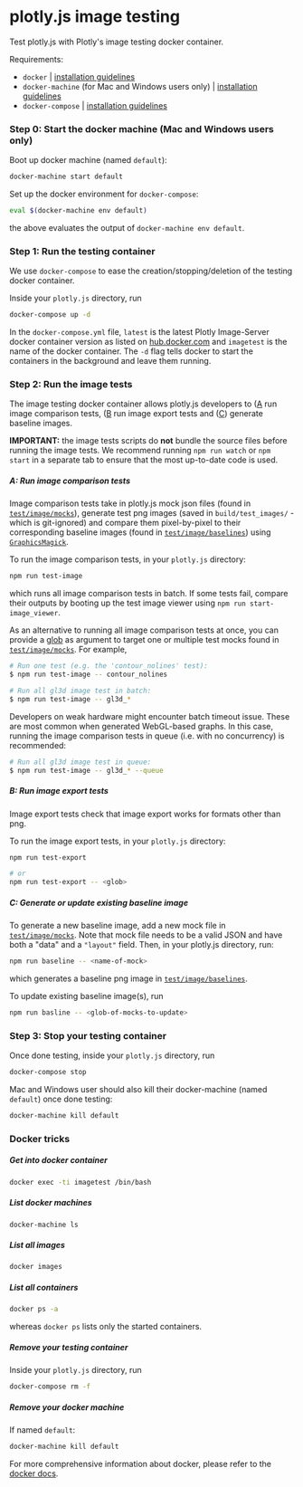 # plotly.js image testing

Test plotly.js with Plotly's image testing docker container.

Requirements:
- `docker` | [installation guidelines](http://docs.docker.com/engine/installation/)
- `docker-machine` (for Mac and Windows users only) | [installation guidelines](https://docs.docker.com/machine/install-machine/)
- `docker-compose` | [installation guidelines](https://docs.docker.com/compose/install/)

### Step 0: Start the docker machine (Mac and Windows users only)

Boot up docker machine (named `default`):

```bash
docker-machine start default
```

Set up the docker environment for `docker-compose`:

```bash
eval $(docker-machine env default)
```

the above evaluates the output of `docker-machine env default`.


### Step 1: Run the testing container

We use `docker-compose` to ease the creation/stopping/deletion of the testing docker container.

Inside your `plotly.js` directory, run

```bash
docker-compose up -d
```

In the `docker-compose.yml` file, `latest` is the latest Plotly Image-Server docker container version
as listed on [hub.docker.com](https://hub.docker.com/r/plotly/testbed/tags/) and
`imagetest` is the name of the docker container. The `-d` flag tells docker to start the containers in the background and leave them running.

### Step 2: Run the image tests

The image testing docker container allows plotly.js developers to ([A](#a-run-image-comparison-tests) run image
comparison tests, ([B](#b-run-image-export-tests) run image export tests and ([C](#c-generate-or-update-existing-baseline-image)) generate baseline
images.

**IMPORTANT:** the image tests scripts do **not** bundle the source files before
running the image tests. We recommend running `npm run watch` or `npm start` in
a separate tab to ensure that the most up-to-date code is used.

##### A: Run image comparison tests

Image comparison tests take in plotly.js mock json files (found in
[`test/image/mocks`][mocks]), generate test png images (saved in
`build/test_images/` - which is git-ignored) and compare them pixel-by-pixel to
their corresponding baseline images (found in
[`test/image/baselines`][baselines]) using
[`GraphicsMagick`](https://github.com/aheckmann/gm).

To run the image comparison tests, in your `plotly.js` directory:

```bash
npm run test-image
```

which runs all image comparison tests in batch. If some tests fail, compare their outputs
by booting up the test image viewer using `npm run start-image_viewer`.

As an alternative to running all image comparison tests at once, you can provide
a [glob](https://github.com/isaacs/node-glob) as argument to target one or multiple test mocks found in
[`test/image/mocks`][mocks].
For example,

```bash
# Run one test (e.g. the 'contour_nolines' test):
$ npm run test-image -- contour_nolines

# Run all gl3d image test in batch:
$ npm run test-image -- gl3d_*
```

Developers on weak hardware might encounter batch timeout issue. These are most
common when generated WebGL-based graphs. In this case, running the image
comparison tests in queue (i.e. with no concurrency) is recommended:

```bash
# Run all gl3d image test in queue:
$ npm run test-image -- gl3d_* --queue
```

##### B: Run image export tests

Image export tests check that image export works for formats other than png.

To run the image export tests, in your `plotly.js` directory:

```bash
npm run test-export

# or
npm run test-export -- <glob>
```

##### C: Generate or update existing baseline image

To generate a new baseline image, add a new mock file in
[`test/image/mocks`][mocks]. Note that mock file needs to be a valid JSON and
have both a "data" and a `"layout"` field. Then, in your plotly.js directory,
run:

```bash
npm run baseline -- <name-of-mock>
```

which generates a baseline png image in [`test/image/baselines`][baselines].

To update existing baseline image(s), run

```bash
npm run basline -- <glob-of-mocks-to-update>
```


### Step 3: Stop your testing container

Once done testing, inside your `plotly.js` directory, run

```bash
docker-compose stop
```

Mac and Windows user should also kill their docker-machine (named `default`) once done testing:

```bash
docker-machine kill default
```

### Docker tricks

##### Get into docker container

```bash
docker exec -ti imagetest /bin/bash
```

##### List docker machines

```bash
docker-machine ls
```

##### List all images

```bash
docker images
```

##### List all containers

```bash
docker ps -a
```

whereas `docker ps` lists only the started containers.

##### Remove your testing container

Inside your `plotly.js` directory, run

```bash
docker-compose rm -f
```

##### Remove your docker machine

If named `default`:

```bash
docker-machine kill default
```

For more comprehensive information about docker, please refer to the [docker docs](http://docs.docker.com/).

[mocks]: https://github.com/plotly/plotly.js/tree/master/test/image/mocks
[baselines]: https://github.com/plotly/plotly.js/tree/master/test/image/baselines
